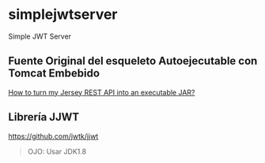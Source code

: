 # simplejwtserver
Simple JWT Server

## Fuente Original del esqueleto Autoejecutable con Tomcat Embebido

[How to turn my Jersey REST API into an executable JAR?](https://stackoverflow.com/questions/39343021/how-to-turn-my-jersey-rest-api-into-an-executable-jar)

## Librería JJWT

https://github.com/jwtk/jjwt

> OJO: Usar JDK1.8
